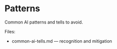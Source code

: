 # Patterns

Common AI patterns and tells to avoid.

Files:

- common-ai-tells.md — recognition and mitigation
